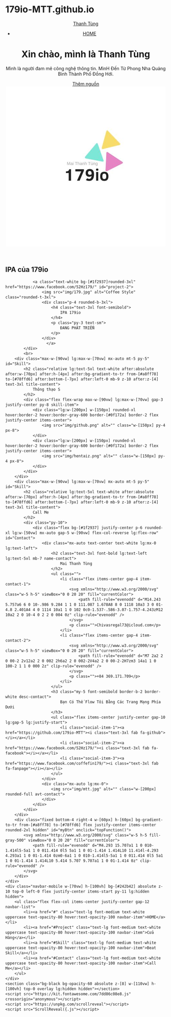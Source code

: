 # 179io-MTT.github.io
<!DOCTYPE html>
<html lang="en">

<head>
    <meta charset="UTF-8">
    <meta http-equiv="X-UA-Compatible" content="IE=edge">
    <meta name="viewport" content="width=device-width, initial-scale=1.0">
    <meta name="google-site-verification" content="7oRb1mz6b36yH71bU4W9_-Q0RGdW2RhlUpDQ5Y3DGfw" />
    <meta name="facebook-domain-verification" content="mkiddxmoh9v84vek04vz472wd41n2f" />
    <meta name="msvalidate.01" content="719E848983AA37F4AA3A04B3616E1F9F" />
    <meta name="keywords" content="Mai Thanh Tùng (179io), 179io, 179io">
    <meta name="description" content="Mai Thanh Tùng (179io)">
    <meta name="author" content="Mai Thanh Tùng (179io)">
    <meta name="viewport" content="width=device-width, initial-scale=1.0">
    <meta name="geo.region" content="VN">
    <meta property="og:locale" content="vi_VN">
    <meta name="title" content="Mai Thanh Tùng (179io)">
    <meta name="description" content="Chào mừng bạn đến với Website của 179io.">
    <meta property="og:title" content="Mai Thanh Tùng (179io)" />
    <meta property="og:description" content="Chào mừng bạn" />
    <!-- Open Graph / Facebook -->
    <meta property="og:type" content="website">
    <meta property="og:url" content="https://github.com/179io-MTT/179.github.git">
    <meta property="og:title" content="Mai Thanh Tùng (179io)">
    <meta property="og:description" content="Chào mừng bạn đến với Website của 179io">
    <link rel="shortlink" href="https://github.com/179io-MTT/179.github.git">
    <meta name="twitter:site" content="@179io">
    <meta property="og:url" content="https://github.com/179io-MTT/179.github.git">
    <meta name="theme-color" content="#D0E6A5">
    <link rel="preconnect" href="https://fonts.googleapis.com">
    <link rel="preconnect" href="https://fonts.gstatic.com" crossorigin>
    <link href="https://fonts.googleapis.com/css2?family=Josefin+Sans:wght@300;400;600;700&display=swap" rel="stylesheet">
    <link rel="stylesheet" href="Untitled-1.css">
    <title>Mai Thanh Tùng</title>
<body class="scroll-smooth scrollbar">
    <div id="root" class="relative bg-[#0f172a]">
        <header class="relative header">
            <nav class="navbar max-w-[90vw] lg:max-w-[70vw] w-full mx-auto lg:py-10 flex items-center justify-between py-8">
                <div class="relative">
                    <a href="#" class="relative lg:text-3xl font-semibold text-white logo z-[5] text-2xl">
                        Thanh Tùng
                    </a>
                    <div class="absolute lg:w-[56px] lg:h-[56px] bg-gradient-to-br from-[#4AC29A] to-[#BDFFF3] rounded-xl origin-bottom -rotate-12 z-[1] content-none lg:top-[-10px] top-[-5px] lg:right-[-20px] right-[-10px] w-[46px] h-[46px]"></div>
                </div>
                <ul class="items-center hidden lg:flex gap-9">
                    <li><a href="https://github.com/179io-MTT/179.github.git" class="text-lg font-medium text-white uppercase text-opacity-80 hover:text-opacity-100">HOME</a></li>
                </ul>
                <div class="z-20 block lg:hidden menu-mobile-btn">
                </div>
            </nav>
            <div class="lg:max-w-[70vw] w-full mx-auto py-10 flex items-center lg:justify-between lg:mt-10 flex-col-reverse max-w-[90vw] lg:flex-row">
                <div class="relative">
                    <div class="w-20 h-20 rounded-full absolute bg-[#6a5af9] bg-opacity-50 scale-[3] z-[5] left-10 top-10 blur-2xl pointer-events-none"></div>
                    <div class="z-[5] relative" id="header-text">
                        <h1 class="text-3xl font-semibold leading-normal text-white lg:text-5xl">
                            <span class="block">Xin chào, mình là</span> <span class="font-bold text-transparent bg-clip-text bg-gradient-to-r from-[#B3FFAB] to-[#12FFF7] lg:text-7xl text-4xl">Thanh Tùng</span>
                        </h1>
                        <p class="py-6 text-sm leading-relaxed text-white lg:text-xl">
                            <span class="lg:block">Mình là người đam mê<span class="hover:text-transparent hover:bg-clip-text hover:bg-gradient-to-r from-[#4AC29A] to-[#BDFFF3] hover:duration-300 hover:ease-in-out"> công nghệ thông tin</span>. MìnH Đến Từ Phong Nha
                            Quảng Bình
                            </span> <span class="hover:text-transparent hover:bg-clip-text hover:bg-gradient-to-r from-[#4AC29A] to-[#BDFFF3] hover:duration-300 hover:ease-in-out">Thành Phố Đồng Hới</span>.
                        </p>
                        <div class="pb-10 mt-6">
                            <a class="relative inline-flex items-center justify-center w-full px-10 py-4 text-base font-semibold text-white cursor-pointer font-mont rounded-xl button-effect bg-gradient-to-tr from-[#fc6c8f] to-[#ffb86c] sm:w-auto" href="https://github.com/179io-MTT/IPA-179io"
                                src="img/179.jpg" style="width: 125px; height: 125px" class="filter">
                            Thêm nguồn
                            </a>
                        </div>
                    </div>
                </div>
                <div class="lg:pb-[80px] pb-[45px]">
                    <img src="img/mtt.jpg" alt="My image" class="max-w-[250px] lg:max-w-[500px] rounded-[40px] origin-bottom -rotate-12" id="header-image">
                </div>
            </div>
        </header>
        <div class="max-w-[90vw] lg:max-w-[70vw] mx-auto lg:mt-20 lg:py-10" id="Project">
            <h2 class="relative lg:text-5xl text-white after:absolute after:w-[70px] after:h-[4px] after:bg-gradient-to-tr from-[#a8ff78] to-[#78ffd6] after:bottom-[-7px] after:left-0 mb-9 z-10 after:z-[4] text-3xl title-content">
                IPA của 179io
            </h2>
            <div class="lg:max-w-[50vw] w-full mx-auto flex flex-col lg:gap-10 max-w-[90vw] gap-5">


                <a class="text-white bg-[#1f2937]rounded-3xl" href="https://www.facebook.com/52Hz179/" id="project-2">
                    <img src="img/179.jpg" alt="Coffee Style" class="rounded-t-3xl">
                    <div class="p-4 rounded-b-3xl">
                        <h4 class="text-3xl font-semibold">
                            IPA 179io
                        </h4>
                        <p class="py-3 text-sm">
                            ĐANG PHÁT TRIỂN
                        </p>
                    </div>
                      </a>
            </div>
            <br>
        <div class="max-w-[90vw] lg:max-w-[70vw] mx-auto mt-5 py-5" id="Skill">
            <h2 class="relative lg:text-5xl text-white after:absolute after:w-[70px] after:h-[4px] after:bg-gradient-to-tr from-[#a8ff78] to-[#78ffd6] after:bottom-[-7px] after:left-0 mb-9 z-10 after:z-[4] text-3xl title-content">
                Thông thạo S
            </h2>
            <div class="flex flex-wrap max-w-[90vw] lg:max-w-[70vw] gap-3 justify-center py-8 skill-item">
                <div class="lg:w-[200px] w-[150px] rounded-xl hover:border-2 hover:border-gray-600 border-[#0f172a] border-2 flex justify-center items-center">
                    <img src="img/github.png" alt="" class="w-[150px] py-4 px-8">
                </div>
                <div class="lg:w-[200px] w-[150px] rounded-xl hover:border-2 hover:border-gray-600 border-[#0f172a] border-2 flex justify-center items-center">
                    <img src="img/hentaiz.png" alt="" class="w-[150px] py-4 px-8">
                </div>
            </div>
        </div>
        <div class="max-w-[90vw] lg:max-w-[70vw] mx-auto mt-5 py-5" id="Skill">
            <h2 class="relative lg:text-5xl text-white after:absolute after:w-[70px] after:h-[4px] after:bg-gradient-to-tr from-[#a8ff78] to-[#78ffd6] after:bottom-[-7px] after:left-0 mb-9 z-10 after:z-[4] text-3xl title-content">
                Call Me
            </h2>
            <div class="py-10">
                <div class="flex bg-[#1f2937] justify-center p-6 rounded-xl lg:w-[50vw] mx-auto gap-5 w-[90vw] flex-col-reverse lg:flex-row" id="Contact">
                    <div class="mx-auto text-center text-white lg:mx-0 lg:text-left">
                        <h2 class="text-3xl font-bold lg:text-left lg:text-5xl mb-7 name-contact">
                            Mai Thanh Tùng
                        </h2>
                        <ul class="">
                            <li class="flex items-center gap-4 item-contact-1">
                                <svg xmlns="http://www.w3.org/2000/svg" class="w-5 h-5" viewBox="0 0 20 20" fill="currentColor">
                                    <path fill-rule="evenodd" d="M14.243 5.757a6 6 0 10-.986 9.284 1 1 0 111.087 1.678A8 8 0 1118 10a3 3 0 01-4.8 2.401A4 4 0 1114 10a1 1 0 102 0c0-1.537-.586-3.07-1.757-4.243zM12 10a2 2 0 10-4 0 2 2 0 004 0z" clip-rule="evenodd" />
                                </svg>
                                <p class="">Chivasregal73@icloud.com</p>
                            </li>
                            <li class="flex items-center gap-4 item-contact-2">
                                <svg xmlns="http://www.w3.org/2000/svg" class="w-5 h-5" viewBox="0 0 20 20" fill="currentColor">
                                    <path fill-rule="evenodd" d="M7 2a2 2 0 00-2 2v12a2 2 0 002 2h6a2 2 0 002-2V4a2 2 0 00-2-2H7zm3 14a1 1 0 100-2 1 1 0 000 2z" clip-rule="evenodd" />
                                </svg>
                                <p class="">+84 369.171.709</p>
                            </li>
                        </ul>
                        <h3 class="my-5 font-semibold border-b-2 border-white desc-contact">
                            Bạn Có Thế Flow Tôi Bằng Các Trang Mạng Phía Dưới
                        </h3>
                        <ul class="flex items-center justify-center gap-10 lg:gap-5 lg:justify-start">
                            <li class="social-item-1"><a href="https://github.com/179io-MTT"><i class="text-3xl fab fa-github"></i></a></li>
                            <li class="social-item-2"><a href="https://www.facebook.com/52Hz179/"><i class="text-3xl fab fa-facebook"></i></a></li>
                            <li class="social-item-3"><a href="https://www.facebook.com/coffefin179/"><i class="text-3xl fab fa-fanpage"></i></a></li>
                        </ul>
                    </div>
                    <div class="mx-auto lg:mx-0">
                        <img src="img/mtt.jpg" alt="" class="w-[200px] rounded-full avt-contact">
                    </div>
                </div>
            </div>
        </div>
        <div class="fixed bottom-4 right-4 w-[60px] h-[60px] bg-gradient-to-tr from-[#a8ff78] to-[#78ffd6] flex justify-center items-center rounded-2xl hidden" id="myBtn" onclick="topFunction()">
            <svg xmlns="http://www.w3.org/2000/svg" class="w-5 h-5 fill-gray-500" viewBox="0 0 20 20" fill="currentColor">
                <path fill-rule="evenodd" d="M4.293 15.707a1 1 0 010-1.414l5-5a1 1 0 011.414 0l5 5a1 1 0 01-1.414 1.414L10 11.414l-4.293 4.293a1 1 0 01-1.414 0zm0-6a1 1 0 010-1.414l5-5a1 1 0 011.414 0l5 5a1 1 0 01-1.414 1.414L10 5.414 5.707 9.707a1 1 0 01-1.414 0z" clip-rule="evenodd" />
            </svg>
        </div>
    </div>
    <div class="navbar-mobile w-[70vw] h-[100vh] bg-[#242b42] absolute z-10 top-0 left-0 flex justify-center items-start py-11 lg:hidden hidden">
        <ul class="flex flex-col items-center justify-center gap-12 navbar-list">
            <li><a href="#" class="text-lg font-medium text-white uppercase text-opacity-80 hover:text-opacity-100 navbar-item">HOME</a></li>
            <li><a href="#Project" class="text-lg font-medium text-white uppercase text-opacity-80 hover:text-opacity-100 navbar-item">Cửa Hàng</a></li>
            <li><a href="#Skill" class="text-lg font-medium text-white uppercase text-opacity-80 hover:text-opacity-100 navbar-item">Beat Skill</a></li>
            <li><a href="#Contact" class="text-lg font-medium text-white uppercase text-opacity-80 hover:text-opacity-100 navbar-item">Call Me</a></li>
        </ul>
    </div>
    <section class="bg-black bg-opacity-60 absolute z-[8] w-[110vw] h-[100vh] top-0 overlay lg:hidden hidden"></section>
    <script src="https://kit.fontawesome.com/7dd86c08e8.js" crossorigin="anonymous"></script>
    <script src="https://unpkg.com/scrollreveal"></script>
    <script src="ScrollReveal({.js"></script>
</body>

</html>
